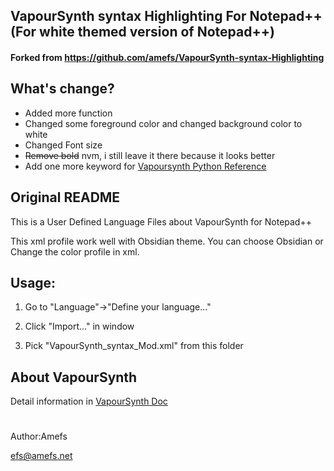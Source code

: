 ## VapourSynth syntax Highlighting For Notepad++ (For white themed version of Notepad++)
#### Forked from https://github.com/amefs/VapourSynth-syntax-Highlighting

## What's change?
- Added more function
- Changed some foreground color and changed background color to white
- Changed Font size
- ~~Remove bold~~ nvm, i still leave it there because it looks better
- Add one more keyword for [Vapoursynth Python Reference](http://www.vapoursynth.com/doc/pythonreference.html)


## Original README
This is a User Defined Language Files about VapourSynth for Notepad++

This xml profile work well with Obsidian theme. You can choose Obsidian or Change the color profile in xml.

## Usage:
1) Go to "Language"->"Define your language..."

2) Click "Import..." in window

3) Pick "VapourSynth_syntax_Mod.xml" from this folder

## About VapourSynth
Detail information in [VapourSynth Doc](http://www.vapoursynth.com/doc/)

#
Author:Amefs

efs@amefs.net
